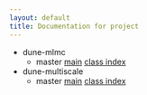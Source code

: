 ```yaml
---
layout: default
title: Documentation for project
---
```


- dune-mlmc
    - master [main](dune-mlmc/master/index.html) [class index](dune-mlmc/master/classes.html)
- dune-multiscale
    - master [main](dune-multiscale/master/index.html) [class index](dune-multiscale/master/classes.html)
